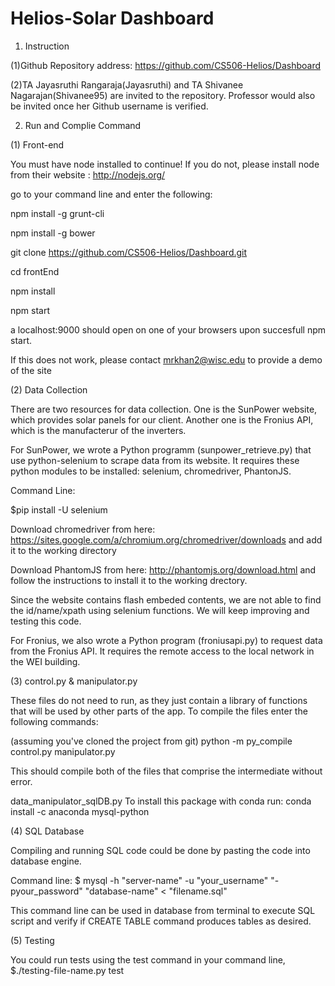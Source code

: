 # Helios-Solar Dashboard

1. Instruction

(1)Github Repository address: https://github.com/CS506-Helios/Dashboard

(2)TA Jayasruthi Rangaraja(Jayasruthi) and TA Shivanee Nagarajan(Shivanee95) are invited to the repository. Professor would also be invited once her Github username is verified.

2. Run and Complie Command

(1) Front-end

You must have node installed to continue! If you do not, please install node from their website : http://nodejs.org/


go to your command line and enter the following:


npm install -g grunt-cli

npm install -g bower

git clone https://github.com/CS506-Helios/Dashboard.git

cd frontEnd

npm install

npm start

a localhost:9000 should open on one of your browsers upon succesfull npm start.


If this does not work, please contact mrkhan2@wisc.edu to provide a demo of the site


(2) Data Collection

There are two resources for data collection. One is the SunPower website, which provides solar panels for our client. Another one is the Fronius API, which is the manufacterur of the inverters. 

For SunPower, we wrote a Python programm (sunpower_retrieve.py) that use python-selenium to scrape data from its website. It requires these python modules to be installed: selenium, chromedriver, PhantonJS.

Command Line: 

$pip install -U selenium

Download chromedriver from here: https://sites.google.com/a/chromium.org/chromedriver/downloads
and add it to the working directory

Download PhantomJS from here: http://phantomjs.org/download.html and follow the instructions to install it to the working drectory.

Since the website contains flash embeded contents, we are not able to find the id/name/xpath using selenium functions. We will keep improving and testing this code.

For Fronius, we also wrote a Python program (froniusapi.py) to request data from the Fronius API. It requires the remote access to the local network in the WEI building. 


(3) control.py & manipulator.py 

These files do not need to run, as they just contain a library of functions that will be used by other parts of the app. To compile the files enter the following commands:

(assuming you've cloned the project from git)
python -m py_compile control.py manipulator.py 

This should compile both of the files that comprise the intermediate without error.

data_manipulator_sqlDB.py
To install this package with conda run:
conda install -c anaconda mysql-python 

(4) SQL Database

Compiling and running SQL code could be done by pasting the code into database engine.

Command line: $ mysql -h "server-name" -u "your_username" "-pyour_password" "database-name" < "filename.sql"

This command line can be used in database from terminal to execute SQL script and verify if CREATE TABLE command produces tables as desired.



(5) Testing

You could run tests using the test command in your command line,
$./testing-file-name.py test

